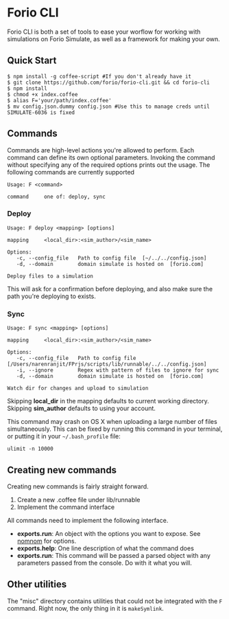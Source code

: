 # Forio CLI

Forio CLI is both a set of tools to ease your worflow for working with simulations on Forio Simulate, as well as a framework for making your own.

## Quick Start

    $ npm install -g coffee-script #If you don't already have it
    $ git clone https://github.com/forio/forio-cli.git && cd forio-cli
    $ npm install
    $ chmod +x index.coffee
    $ alias F='your/path/index.coffee'
    $ mv config.json.dummy config.json #Use this to manage creds until SIMULATE-6036 is fixed

## Commands
Commands are high-level actions you're allowed to perform. Each command can define its own optional parameters. Invoking the command without specifying any of the required options prints out the usage. The following commands are currently supported

    Usage: F <command>

    command     one of: deploy, sync

### Deploy

    Usage: F deploy <mapping> [options]

    mapping     <local_dir>:<sim_author>/<sim_name>

    Options:
       -c, --config_file   Path to config file  [~/../../config.json]
       -d, --domain        domain simulate is hosted on  [forio.com]

    Deploy files to a simulation

This will ask for a confirmation before deploying, and also make sure the path you're deploying to exists.

### Sync
    Usage: F sync <mapping> [options]

    mapping     <local_dir>:<sim_author>/<sim_name>

    Options:
       -c, --config_file   Path to config file  [/Users/narenranjit/FPrjs/scripts/lib/runnable/../../config.json]
       -i, --ignore        Regex with pattern of files to ignore for sync
       -d, --domain        domain simulate is hosted on  [forio.com]

    Watch dir for changes and upload to simulation

Skipping __local_dir__ in the mapping defaults to current working directory. Skipping __sim_author__ defaults to using your account.

This command may crash on OS X when uploading a large number of files simultaneously. This can be fixed by running this command in your terminal, or putting it in your `~/.bash_profile` file:

    ulimit -n 10000

## Creating new commands

Creating new commands is fairly straight forward.

1. Create a new .coffee file under lib/runnable
2. Implement the command interface

All commands need to implement the following interface.

- __exports.run__: An object with the options you want to expose. See [nomnom][nom_nom_site] for options.
- __exports.help__: One line description of what the command does
- __exports.run__: This command will be passed a parsed object with any parameters passed from the console. Do with it what you will.

## Other utilities

The "misc" directory contains utilities that could not be integrated with the `F` command. Right now, the only thing in it is `makeSymlink`.


[nom_nom_site]: https://github.com/harthur/nomnom
